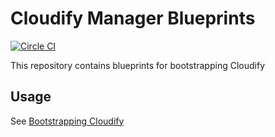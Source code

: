 # Cloudify Manager Blueprints

[![Circle CI](https://circleci.com/gh/cloudify-cosmo/cloudify-manager-blueprints/tree/master.svg?style=shield)](https://circleci.com/gh/cloudify-cosmo/cloudify-manager-blueprints/tree/master)

This repository contains blueprints for bootstrapping Cloudify

## Usage

See [Bootstrapping Cloudify](http://docs.getcloudify.org/latest/installation/bootstrapping/)
